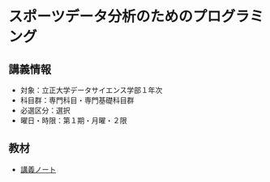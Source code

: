 # スポーツデータ分析のためのプログラミング



## 講義情報

- 対象：立正大学データサイエンス学部１年次
- 科目群：専門科目・専門基礎科目群
- 必選区分：選択
- 曜日・時限：第１期・月曜・２限


## 教材
- [講義ノート](https://tnarizuka.github.io/sports_data_programming/)
